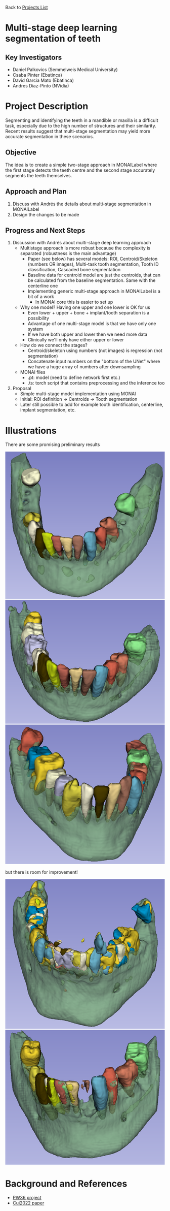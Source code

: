 Back to [Projects List](../../README.md#ProjectsList)

# Multi-stage deep learning segmentation of teeth

## Key Investigators

- Daniel Palkovics (Semmelweis Medical University)
- Csaba Pinter (Ebatinca)
- David Garcia Mato (Ebatinca)
- Andres Diaz-Pinto (NVidia)

# Project Description

<!-- Add a short paragraph describing the project. -->

Segmenting and identifying the teeth in a mandible or maxilla is a difficult task, especially due to the high number of structures and their similarity. Recent results suggest that multi-stage segmentation may yield more accurate segmentation in these scenarios.

## Objective

<!-- Describe here WHAT you would like to achieve (what you will have as end result). -->

The idea is to create a simple two-stage approach in MONAILabel where the first stage detects the teeth centre and the second stage accurately segments the teeth themselves.

## Approach and Plan

<!-- Describe here HOW you would like to achieve the objectives stated above. -->

1. Discuss with Andrés the details about multi-stage segmentation in MONAILabel
1. Design the changes to be made

## Progress and Next Steps

<!-- Update this section as you make progress, describing of what you have ACTUALLY DONE. If there are specific steps that you could not complete then you can describe them here, too. -->

1. Discussion with Andrés about multi-stage deep learning approach
    - Multistage approach is more robust because the complexity is separated (robustness is the main advantage)
        - Paper (see below) has several models: ROI, Centroid/Skeleton (numbers OR images), Multi-task tooth segmentation, Tooth ID classification, Cascaded bone segmentation
        - Baseline data for centroid model are just the centroids, that can be calculated from the baseline segmentation. Same with the centerline one
        - Implementing generic multi-stage approach in MONAILabel is a bit of a work
            - In MONAI core this is easier to set up
    - Why one model? Having one upper and one lower is OK for us
        - Even lower + upper + bone + implant/tooth separation is a possibility
        - Advantage of one multi-stage model is that we have only one system
        - If we have both upper and lower then we need more data
        - Clinically we'll only have either upper or lower
    - How do we connect the stages?
        - Centroid/skeleton using numbers (not images) is regression (not segmentation)
        - Concatenate input numbers on the "bottom of the UNet" where we have a huge array of numbers after downsampling
    - MONAI files
        - .pt: model (need to define network first etc.)
        - .ts: torch script that contains preprocessing and the inference too
2. Proposal
    - Simple multi-stage model implementation using MONAI
    - Initial: ROI definition -> Centroids -> Tooth segmentation
    - Later still possible to add for example tooth identification, centerline, implant segmentation, etc.

# Illustrations

There are some promising preliminary results

![Good result](PreliminaryTeethSegmentation_1.PNG)
![Good result](PreliminaryTeethSegmentation_2.PNG)
![Good result](PreliminaryTeethSegmentation_4.PNG)

but there is room for improvement!

![Bad result](PreliminaryTeethSegmentation_3_Bad.PNG)
![Bad result](PreliminaryTeethSegmentation_5_Bad.PNG)

# Background and References

<!-- If you developed any software, include link to the source code repository. If possible, also add links to sample data, and to any relevant publications. -->

- [PW36 project](https://github.com/NA-MIC/ProjectWeek/tree/master/PW36_2022_Virtual/Projects/AutomaticSegmentationofTeethandAlveolarBone)
- [Cui2022 paper](https://www.nature.com/articles/s41467-022-29637-2)
